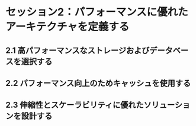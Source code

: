 # セッション2：パフォーマンスに優れたアーキテクチャを定義する

## 2.1 高パフォーマンスなストレージおよびデータベースを選択する

## 2.2 パフォーマンス向上のためキャッシュを使用する

## 2.3 伸縮性とスケーラビリティに優れたソリューションを設計する

